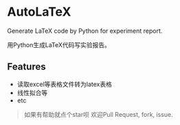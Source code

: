 # AutoLaTeX

Generate LaTeX code by Python for experiment report.

用Python生成LaTeX代码写实验报告。  

## Features

- 读取excel等表格文件转为latex表格
- 线性拟合等
- etc

>如果有帮助就点个star呗
>欢迎Pull Request, fork, issue.
